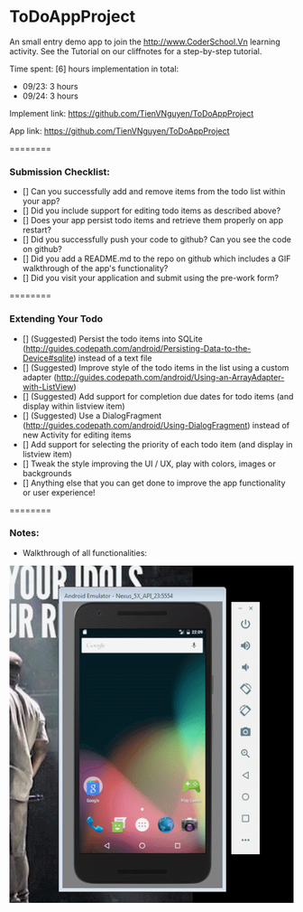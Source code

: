 ToDoAppProject
========

An small entry demo app to join the http://www.CoderSchool.Vn learning activity. See the Tutorial on our cliffnotes for a step-by-step tutorial.

Time spent: [6] hours implementation in total:
- 09/23: 3 hours
- 09/24: 3 hours

Implement link: https://github.com/TienVNguyen/ToDoAppProject

App link: https://github.com/TienVNguyen/ToDoAppProject

========
### Submission Checklist:
* [] Can you successfully add and remove items from the todo list within your app?
* [] Did you include support for editing todo items as described above?
* [] Does your app persist todo items and retrieve them properly on app restart?
* [] Did you successfully push your code to github? Can you see the code on github?
* [] Did you add a README.md to the repo on github which includes a GIF walkthrough of the app's functionality?
* [] Did you visit your application and submit using the pre-work form?

========
### Extending Your Todo
* [] (Suggested) Persist the todo items into SQLite (http://guides.codepath.com/android/Persisting-Data-to-the-Device#sqlite) instead of a text file
* [] (Suggested) Improve style of the todo items in the list using a custom adapter (http://guides.codepath.com/android/Using-an-ArrayAdapter-with-ListView)
* [] (Suggested) Add support for completion due dates for todo items (and display within listview item)
* [] (Suggested) Use a DialogFragment (http://guides.codepath.com/android/Using-DialogFragment) instead of new Activity for editing items
* [] Add support for selecting the priority of each todo item (and display in listview item)
* [] Tweak the style improving the UI / UX, play with colors, images or backgrounds
* [] Anything else that you can get done to improve the app functionality or user experience!

========
### Notes:
- Walkthrough of all functionalities:

![Video Walkthrough](to_do_app_project.gif)

